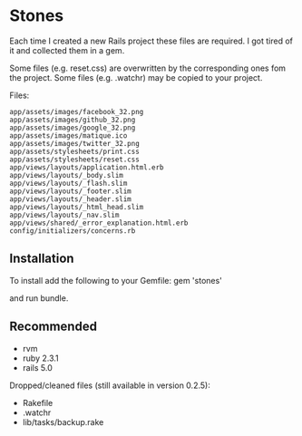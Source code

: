 Stones
======

Each time I created a new Rails project these files are required.
I got tired of it and collected them in a gem.

Some files (e.g. reset.css) are overwritten by the corresponding ones fom the project.
Some files (e.g. .watchr) may be copied to your project.


Files:

    app/assets/images/facebook_32.png
    app/assets/images/github_32.png
    app/assets/images/google_32.png
    app/assets/images/matique.ico
    app/assets/images/twitter_32.png
    app/assets/stylesheets/print.css
    app/assets/stylesheets/reset.css
    app/views/layouts/application.html.erb
    app/views/layouts/_body.slim
    app/views/layouts/_flash.slim
    app/views/layouts/_footer.slim
    app/views/layouts/_header.slim
    app/views/layouts/_html_head.slim
    app/views/layouts/_nav.slim
    app/views/shared/_error_explanation.html.erb
    config/initializers/concerns.rb

Installation
------------
To install add the following to your Gemfile:
    gem 'stones'

and run bundle.

Recommended
-----------

- rvm
- ruby 2.3.1
- rails 5.0

Dropped/cleaned files (still available in version 0.2.5):

- Rakefile
- .watchr
- lib/tasks/backup.rake
